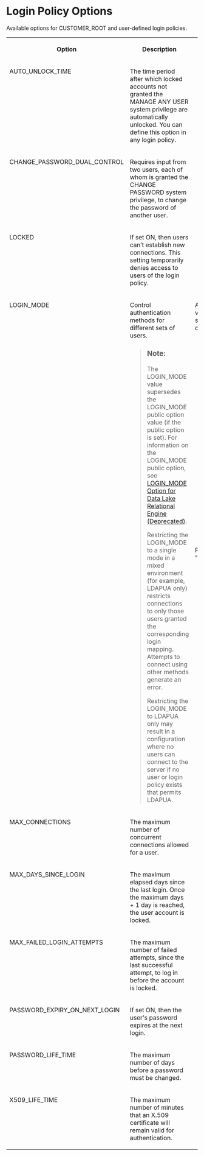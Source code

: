 <!-- copy7fb8e4570f8946c5afbb6acf08e22dbf -->

# Login Policy Options

Available options for CUSTOMER\_ROOT and user-defined login policies.




<table>
<tr>
<th valign="top">

Option

</th>
<th valign="top">

Description

</th>
<th valign="top">

Properties

</th>
</tr>
<tr>
<td valign="top">

AUTO\_UNLOCK\_TIME

</td>
<td valign="top">

The time period after which locked accounts not granted the MANAGE ANY USER system privilege are automatically unlocked. You can define this option in any login policy.

</td>
<td valign="top">

-   Values – 0 – UNLIMITED
-   Default – UNLIMITED
-   Applies to all users without the MANAGE ANY USER system privilege



</td>
</tr>
<tr>
<td valign="top">

CHANGE\_PASSWORD\_DUAL\_CONTROL

</td>
<td valign="top">

Requires input from two users, each of whom is granted the CHANGE PASSWORD system privilege, to change the password of another user.

</td>
<td valign="top">

-   Values – ON; OFF
-   Default – OFF
-   Applies to all users



</td>
</tr>
<tr>
<td valign="top">

LOCKED

</td>
<td valign="top">

If set ON, then users can’t establish new connections. This setting temporarily denies access to users of the login policy.

</td>
<td valign="top">

-   Values – ON; OFF
-   Default – OFF
-   Applies to all users without with the MANAGE ANY USER system privilege



</td>
</tr>
<tr>
<td valign="top">

LOGIN\_MODE

</td>
<td valign="top">

Control authentication methods for different sets of users.

> ### Note:  
> The LOGIN\_MODE value supersedes the LOGIN\_MODE public option value \(if the public option is set\). For information on the LOGIN\_MODE public option, see [LOGIN\_MODE Option for Data Lake Relational Engine \(Deprecated\)](../090-database-options/login-mode-option-for-data-lake-relational-engine-deprecated-a63cd19.md).
> 
> Restricting the LOGIN\_MODE to a single mode in a mixed environment \(for example, LDAPUA only\) restricts connections to only those users granted the corresponding login mapping. Attempts to connect using other methods generate an error.
> 
> Restricting the LOGIN\_MODE to LDAPUA only may result in a configuration where no users can connect to the server if no user or login policy exists that permits LDAPUA.



</td>
<td valign="top">

Accepts an individual value, or a comma-separated list, composed of:

-   Values:
    -   NULL – defaults to the CUSTOMER\_ROOT login policy of the database.
    -   Standard – password-based authentication
    -   JWT – all logins to the database must be made using JWT authentication.
    -   LDAPUA – all logins to the database must be made using LDAP logins.
    -   X509 – all logins to the database must be made using X.509 authentication.

-   Default – NULL

For example, "Standard,X509"

</td>
</tr>
<tr>
<td valign="top">

MAX\_CONNECTIONS

</td>
<td valign="top">

The maximum number of concurrent connections allowed for a user.

</td>
<td valign="top">

-   Values – 0 - UNLIMITED
-   Default – UNLIMITED
-   Applies to all users



</td>
</tr>
<tr>
<td valign="top">

MAX\_DAYS\_SINCE\_LOGIN

</td>
<td valign="top">

The maximum elapsed days since the last login. Once the maximum days + 1 day is reached, the user account is locked.

</td>
<td valign="top">

-   Values – 0 - 2147483647
-   Default – UNLIMITED
-   Applies to all users without the MANAGE ANY USER system privilege



</td>
</tr>
<tr>
<td valign="top">

MAX\_FAILED\_LOGIN\_ATTEMPTS

</td>
<td valign="top">

The maximum number of failed attempts, since the last successful attempt, to log in before the account is locked.

</td>
<td valign="top">

-   Values – 0 - 2147483647
-   Default – UNLIMITED
-   Applies to all users



</td>
</tr>
<tr>
<td valign="top">

PASSWORD\_EXPIRY\_ON\_NEXT\_LOGIN

</td>
<td valign="top">

If set ON, then the user's password expires at the next login.

</td>
<td valign="top">

-   Values – ON; OFF
-   Default – OFF
-   Applies to all users



</td>
</tr>
<tr>
<td valign="top">

PASSWORD\_LIFE\_TIME

</td>
<td valign="top">

The maximum number of days before a password must be changed.

</td>
<td valign="top">

-   Values – 0 - 180
-   Default – 180
-   Applies to all users



</td>
</tr>
<tr>
<td valign="top">

X509\_LIFE\_TIME

</td>
<td valign="top">

The maximum number of minutes that an X.509 certificate will remain valid for authentication.

</td>
<td valign="top">

-   Values – 0 - 259200 minutes
-   Default – 259200 minutes \(180 days\)
-   Applies to all users



</td>
</tr>
</table>

